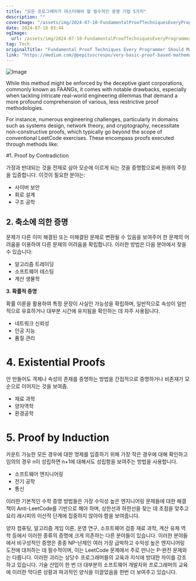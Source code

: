 ```yaml
---
title: "모든 프로그래머가 마스터해야 할 필수적인 증명 기법 5가지"
description: ""
coverImage: "/assets/img/2024-07-10-FundamentalProofTechniquesEveryProgrammerShouldMaster_0.png"
date: 2024-07-10 03:44
ogImage: 
  url: /assets/img/2024-07-10-FundamentalProofTechniquesEveryProgrammerShouldMaster_0.png
tag: Tech
originalTitle: "Fundamental Proof Techniques Every Programmer Should Master"
link: "https://medium.com/@pepitoscrespo/very-basic-proof-based-mathematics-every-average-programmer-should-know-2c307f7dc664"
---
```




![Image](/assets/img/2024-07-10-FundamentalProofTechniquesEveryProgrammerShouldMaster_0.png)

While this method might be enforced by the deceptive giant corporations, commonly known as FAANGs, it comes with notable drawbacks, especially when tackling intricate real-world engineering dilemmas that demand a more profound comprehension of various, less restrictive proof methodologies.

For instance, numerous engineering challenges, particularly in domains such as systems design, network theory, and cryptography, necessitate non-constructive proofs, which typically go beyond the scope of conventional LeetCode exercises. These encompass proofs executed through methods like:

#1. Proof by Contradiction


<div class="content-ad"></div>

가정과 반대되는 것을 전제로 삼아 모순에 이르게 되는 것을 증명함으로써 원래의 주장을 입증합니다. 이것이 필요한 분야는:

- 사이버 보안
- 회로 설계
- 구조 공학

## 2. 축소에 의한 증명

문제가 다른 이미 해결된 또는 미해결된 문제로 변환될 수 있음을 보여주어 한 문제의 어려움을 이용하여 다른 문제의 어려움을 확립합니다. 이러한 방법은 다음 분야에서 찾을 수 있습니다:

<div class="content-ad"></div>

- 알고리즘 트레이딩
- 소프트웨어 테스팅
- 계산 생물학

**3. 확률적 증명**

확률 이론을 활용하여 특정 문장이 사실인 가능성을 확립하며, 일반적으로 속성이 일반적으로 유효하거나 대부분 시간에 유지됨을 확인하는 데 자주 사용됩니다.

- 네트워크 신뢰성
- 인공 지능
- 품질 관리

<div class="content-ad"></div>

# 4. Existential Proofs

안 만들어도 객체나 속성의 존재를 증명하는 방법을 간접적으로 증명하거나 비존재가 모순으로 이어지는 것을 보여줌.

- 재료 과학
- 양자역학
- 환경공학

# 5. Proof by Induction

<div class="content-ad"></div>

카운트 가능한 모든 경우에 대한 명제를 입증하기 위해 가장 작은 경우에 대해 확인하고 임의의 경우 n이 성립하면 n+1에 대해서도 성립함을 보여주는 방법을 사용합니다.

- 소프트웨어 엔지니어링
- 전기 공학
- 통신

이러한 기본적인 수학 증명 방법들은 가장 수익성 높은 엔지니어링 문제들에 대한 해결책이 Anti-LeetCode를 기반으로 해야 하며, 상한선과 하한선을 찾는 데 초점을 맞추고 요리 레시피의 이산적 단계에 집중하지 않아야 함을 보여줍니다.

양자 컴퓨팅, 알고리즘 게임 이론, 운영 연구, 소프트웨어 검증 재료 과학, 계산 유체 역학 등에서 이러한 종류의 증명에 크게 의존하는 다른 분야들이 있습니다. 이러한 분야들에서 비구성적인 증명은 종종 NP-난제인 여러 가장 급박하고 수익성 높은 엔지니어링 도전에 대처하는 데 필수적이며, 이는 LeetCode 문제에서 주로 만나는 P-완전 문제와는 다릅니다. 이러한 괴리는 상당수 프로그래머들의 교육과 지식에 방대한 차이를 강조하고 있습니다. 기술 산업이 한 번 더 대부분의 소프트웨어 개발자와 프로그래머의 교육에 이러한 막다른 상황과 파괴적인 양식을 이끌었음을 한번 더 보여주고 있습니다.